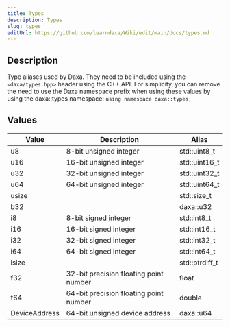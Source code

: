 ```yaml
---
title: Types
description: Types
slug: types
editUrl: https://github.com/learndaxa/Wiki/edit/main/docs/types.md
---
```


## Description

Type aliases used by Daxa. They need to be included using the `<daxa/types.hpp>` header using the C++ API. For simplicity, you can remove the need to use the Daxa namespace prefix when using these values by using the daxa::types namespace: `using namespace daxa::types;`

## Values

| Value         | Description                            | Alias          |
| ------------- | -------------------------------------- | -------------- |
| u8            | 8-bit unsigned integer                 | std::uint8_t   |
| u16           | 16-bit unsigned integer                | std::uint16_t  |
| u32           | 32-bit unsigned integer                | std::uint32_t  |
| u64           | 64-bit unsigned integer                | std::uint64_t  |
| usize         |                                        | std::size_t    |
| b32           |                                        | daxa::u32      |
| i8            | 8-bit signed integer                   | std::int8_t    |
| i16           | 16-bit signed integer                  | std::int16_t   |
| i32           | 32-bit signed integer                  | std::int32_t   |
| i64           | 64-bit signed integer                  | std::int64_t   |
| isize         |                                        | std::ptrdiff_t |
| f32           | 32-bit precision floating point number | float          |
| f64           | 64-bit precision floating point number | double         |
| DeviceAddress | 64-bit unsigned device address         | daxa::u64      |
